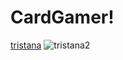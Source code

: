 # CardGamer!
[tristana](https://github.com/Gusttavo-Peres/CardGamer/assets/126910353/222e44d9-e663-45e8-9a4e-c3cce43fc683)
![tristana2](https://github.com/Gusttavo-Peres/CardGamer/assets/126910353/145ed865-eae4-4c7d-a001-22e1ab94fc6e)
